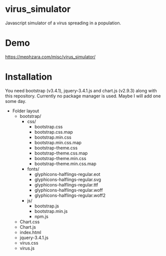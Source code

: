 # virus_simulator
Javascript simulator of a virus spreading in a population.

# Demo
https://mephzara.com/misc/virus_simulator/

# Installation
You need bootstrap (v3.4.1), jquery-3.4.1.js and chart.js (v2.9.3) along with this repository.
Currently no package manager is used. Maybe I will add one some day.

* Folder layout
  * bootstrap/
    * css/
	  * bootstrap.css
	  * bootstrap.css.map
	  * bootstrap.min.css
	  * bootstrap.min.css.map
	  * bootstrap-theme.css
	  * bootstrap-theme.css.map
	  * bootstrap-theme.min.css
	  * bootstrap-theme.min.css.map
	* fonts/
	  * glyphicons-halflings-regular.eot
	  * glyphicons-halflings-regular.svg
	  * glyphicons-halflings-regular.ttf
	  * glyphicons-halflings-regular.woff
	  * glyphicons-halflings-regular.woff2
	* js/
	  * bootstrap.js
	  * bootstrap.min.js
	  * npm.js
  * Chart.css
  * Chart.js
  * index.html
  * jquery-3.4.1.js
  * virus.css
  * virus.js